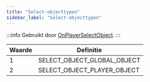 ```yaml
---
title: "Select‑objecttypen"
sidebar_label: "Select‑objecttypen"
---
```


:::info
Gebruikt door [OnPlayerSelectObject](../callbacks/OnPlayerSelectObject).
:::

| Waarde | Definitie                   |
| ------ | --------------------------- |
| 1      | SELECT_OBJECT_GLOBAL_OBJECT |
| 2      | SELECT_OBJECT_PLAYER_OBJECT |


